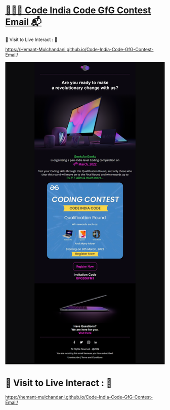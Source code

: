 # [🧑🏻‍💻 Code India Code GfG Contest Email 📬](https://hemant-mulchandani.github.io/Code-India-Code-GfG-Contest-Email/)

  📌 Visit to Live Interact : 🔗

  https://Hemant-Mulchandani.github.io/Code-India-Code-GfG-Contest-Email/

  ![Mail Capture](Media/Code%20India%20Code-GfG%20Mail%20Capture.png)

# 📌 Visit to Live Interact : 🔗

  https://hemant-mulchandani.github.io/Code-India-Code-GfG-Contest-Email/ 
